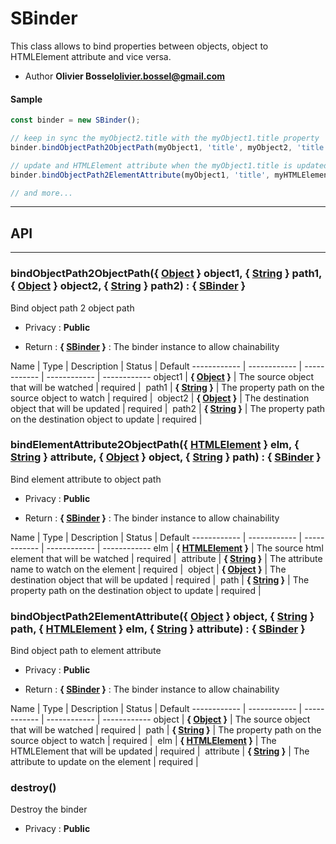 # SBinder
This class allows to bind properties between objects, object to HTMLElement attribute and vice versa.


- Author **Olivier Bossel<olivier.bossel@gmail.com>**

#### Sample
```js
const binder = new SBinder();

// keep in sync the myObject2.title with the myObject1.title property
binder.bindObjectPath2ObjectPath(myObject1, 'title', myObject2, 'title');

// update and HTMLElement attribute when the myObject1.title is updated
binder.bindObjectPath2ElementAttribute(myObject1, 'title', myHTMLElement, 'title');

// and more...

```



-----------------------------
## API
-----------------------------

### bindObjectPath2ObjectPath({ <a class="link" href="https://developer.mozilla.org/fr/docs/Web/JavaScript/Reference/Objets_globaux/Object" target="_blank" title="Object">Object</a> } object1, { <a class="link" href="https://developer.mozilla.org/fr/docs/Web/JavaScript/Reference/Objets_globaux/String" target="_blank" title="String">String</a> } path1, { <a class="link" href="https://developer.mozilla.org/fr/docs/Web/JavaScript/Reference/Objets_globaux/Object" target="_blank" title="Object">Object</a> } object2, { <a class="link" href="https://developer.mozilla.org/fr/docs/Web/JavaScript/Reference/Objets_globaux/String" target="_blank" title="String">String</a> } path2) : { [SBinder](/data/web/sugar/repo/src/js/classes/SBinder.js) }
Bind object path 2 object path
- Privacy : **Public**

- Return : **{ [SBinder](/data/web/sugar/repo/src/js/classes/SBinder.js) }** : The binder instance to allow chainability

Name | Type | Description | Status | Default
------------ | ------------ | ------------ | ------------ | ------------
object1 | **{ <a class="link" href="https://developer.mozilla.org/fr/docs/Web/JavaScript/Reference/Objets_globaux/Object" target="_blank" title="Object">Object</a> }** | The source object that will be watched | required | 
path1 | **{ <a class="link" href="https://developer.mozilla.org/fr/docs/Web/JavaScript/Reference/Objets_globaux/String" target="_blank" title="String">String</a> }** | The property path on the source object to watch | required | 
object2 | **{ <a class="link" href="https://developer.mozilla.org/fr/docs/Web/JavaScript/Reference/Objets_globaux/Object" target="_blank" title="Object">Object</a> }** | The destination object that will be updated | required | 
path2 | **{ <a class="link" href="https://developer.mozilla.org/fr/docs/Web/JavaScript/Reference/Objets_globaux/String" target="_blank" title="String">String</a> }** | The property path on the destination object to update | required | 


### bindElementAttribute2ObjectPath({ <a class="link" href="https://developer.mozilla.org/fr/docs/Web/API/HTMLElement" target="_blank" title="HTMLElement">HTMLElement</a> } elm, { <a class="link" href="https://developer.mozilla.org/fr/docs/Web/JavaScript/Reference/Objets_globaux/String" target="_blank" title="String">String</a> } attribute, { <a class="link" href="https://developer.mozilla.org/fr/docs/Web/JavaScript/Reference/Objets_globaux/Object" target="_blank" title="Object">Object</a> } object, { <a class="link" href="https://developer.mozilla.org/fr/docs/Web/JavaScript/Reference/Objets_globaux/String" target="_blank" title="String">String</a> } path) : { [SBinder](/data/web/sugar/repo/src/js/classes/SBinder.js) }
Bind element attribute to object path
- Privacy : **Public**

- Return : **{ [SBinder](/data/web/sugar/repo/src/js/classes/SBinder.js) }** : The binder instance to allow chainability

Name | Type | Description | Status | Default
------------ | ------------ | ------------ | ------------ | ------------
elm | **{ <a class="link" href="https://developer.mozilla.org/fr/docs/Web/API/HTMLElement" target="_blank" title="HTMLElement">HTMLElement</a> }** | The source html element that will be watched | required | 
attribute | **{ <a class="link" href="https://developer.mozilla.org/fr/docs/Web/JavaScript/Reference/Objets_globaux/String" target="_blank" title="String">String</a> }** | The attribute name to watch on the element | required | 
object | **{ <a class="link" href="https://developer.mozilla.org/fr/docs/Web/JavaScript/Reference/Objets_globaux/Object" target="_blank" title="Object">Object</a> }** | The destination object that will be updated | required | 
path | **{ <a class="link" href="https://developer.mozilla.org/fr/docs/Web/JavaScript/Reference/Objets_globaux/String" target="_blank" title="String">String</a> }** | The property path on the destination object to update | required | 


### bindObjectPath2ElementAttribute({ <a class="link" href="https://developer.mozilla.org/fr/docs/Web/JavaScript/Reference/Objets_globaux/Object" target="_blank" title="Object">Object</a> } object, { <a class="link" href="https://developer.mozilla.org/fr/docs/Web/JavaScript/Reference/Objets_globaux/String" target="_blank" title="String">String</a> } path, { <a class="link" href="https://developer.mozilla.org/fr/docs/Web/API/HTMLElement" target="_blank" title="HTMLElement">HTMLElement</a> } elm, { <a class="link" href="https://developer.mozilla.org/fr/docs/Web/JavaScript/Reference/Objets_globaux/String" target="_blank" title="String">String</a> } attribute) : { [SBinder](/data/web/sugar/repo/src/js/classes/SBinder.js) }
Bind object path to element attribute
- Privacy : **Public**

- Return : **{ [SBinder](/data/web/sugar/repo/src/js/classes/SBinder.js) }** : The binder instance to allow chainability

Name | Type | Description | Status | Default
------------ | ------------ | ------------ | ------------ | ------------
object | **{ <a class="link" href="https://developer.mozilla.org/fr/docs/Web/JavaScript/Reference/Objets_globaux/Object" target="_blank" title="Object">Object</a> }** | The source object that will be watched | required | 
path | **{ <a class="link" href="https://developer.mozilla.org/fr/docs/Web/JavaScript/Reference/Objets_globaux/String" target="_blank" title="String">String</a> }** | The property path on the source object to watch | required | 
elm | **{ <a class="link" href="https://developer.mozilla.org/fr/docs/Web/API/HTMLElement" target="_blank" title="HTMLElement">HTMLElement</a> }** | The HTMLElement that will be updated | required | 
attribute | **{ <a class="link" href="https://developer.mozilla.org/fr/docs/Web/JavaScript/Reference/Objets_globaux/String" target="_blank" title="String">String</a> }** | The attribute to update on the element | required | 


### destroy()
Destroy the binder
- Privacy : **Public**





